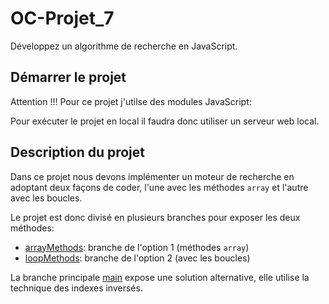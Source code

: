 # OC-Projet_7
Développez un algorithme de recherche en JavaScript.
## Démarrer le projet

Attention !!! Pour ce projet j'utilse des modules JavaScript:

Pour exécuter le projet en local il faudra donc utiliser un serveur web local.

## Description du projet

Dans ce projet nous devons implémenter un moteur de recherche en adoptant deux façons de coder, l'une avec les méthodes `array` et l'autre avec les boucles.

Le projet est donc divisé en plusieurs branches pour exposer les deux méthodes:

  * [arrayMethods](https://github.com/Nohavye/OC-Projet_7/tree/arrayMethods): branche de l'option 1 (méthodes `array`)
  * [loopMethods](https://github.com/Nohavye/OC-Projet_7/tree/loopMethods): branche de l'option 2 (avec les boucles)

La branche principale [main](https://github.com/Nohavye/OC-Projet_7/tree/main) expose une solution alternative, elle utilise la technique des indexes inversés.